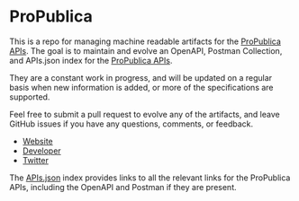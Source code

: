 # ProPublicaThis is a repo for managing machine readable artifacts for the [ProPublica APIs](http://projects.propublica.org/forensics/api). The goal is to maintain and evolve an OpenAPI, Postman Collection, and APIs.json index for the [ProPublica APIs](http://projects.propublica.org/forensics/api).They are a constant work in progress, and will be updated on a regular basis when new information is added, or more of the specifications are supported.Feel free to submit a pull request to evolve any of the artifacts, and leave GitHub issues if you have any questions, comments, or feedback.- [Website](http://projects.propublica.org/forensics/api)- [Developer](http://projects.propublica.org/forensics/api)- [Twitter](https://twitter.com/ProPublica)The [APIs.json](https://github.com/api-evangelist/propublica/blob/master/apis.json) index provides links to all the relevant links for the ProPublica APIs, including the OpenAPI and Postman if they are present.